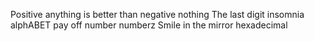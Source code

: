 Positive anything is better than negative nothing
The last digit
insomnia
alphABET
pay off
number
numberz
Smile in the mirror
hexadecimal
